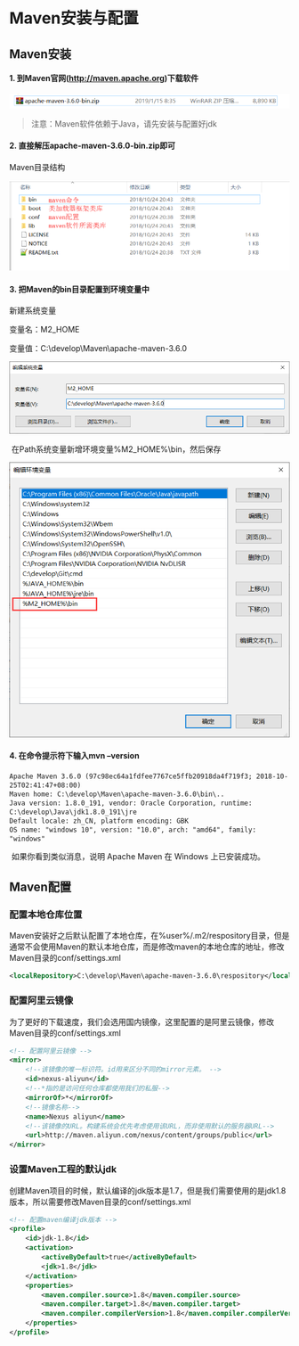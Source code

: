 # Maven安装与配置

## Maven安装

#### 1. 到Maven官网(http://maven.apache.org)下载软件


![Maven安装包](https://raw.githubusercontent.com/JourWon/image/master/Maven安装与配置/Maven安装包.png)

> 注意：Maven软件依赖于Java，请先安装与配置好jdk

#### 2. 直接解压apache-maven-3.6.0-bin.zip即可

   Maven目录结构

![Maven目录结构](https://raw.githubusercontent.com/JourWon/image/master/Maven安装与配置/Maven目录结构.png)

#### 3. 把Maven的bin目录配置到环境变量中

   新建系统变量

   变量名：M2_HOME

   变量值：C:\develop\Maven\apache-maven-3.6.0

![新建系统变量](https://raw.githubusercontent.com/JourWon/image/master/Maven安装与配置/新建系统变量.png)



​	在Path系统变量新增环境变量%M2_HOME%\bin，然后保存

![新建环境变量](https://raw.githubusercontent.com/JourWon/image/master/Maven安装与配置/新增环境变量.png)

#### 4. 在命令提示符下输入mvn –version 

```shell
Apache Maven 3.6.0 (97c98ec64a1fdfee7767ce5ffb20918da4f719f3; 2018-10-25T02:41:47+08:00)
Maven home: C:\develop\Maven\apache-maven-3.6.0\bin\..
Java version: 1.8.0_191, vendor: Oracle Corporation, runtime: C:\develop\Java\jdk1.8.0_191\jre
Default locale: zh_CN, platform encoding: GBK
OS name: "windows 10", version: "10.0", arch: "amd64", family: "windows"
```

​	 如果你看到类似消息，说明 Apache Maven 在 Windows 上已安装成功。



## Maven配置

### 配置本地仓库位置

Maven安装好之后默认配置了本地仓库，在%user%/.m2/respository目录，但是通常不会使用Maven的默认本地仓库，而是修改maven的本地仓库的地址，修改Maven目录的conf/settings.xml

```xml
<localRepository>C:\develop\Maven\apache-maven-3.6.0\respository</localRepository>
```



### 配置阿里云镜像

为了更好的下载速度，我们会选用国内镜像，这里配置的是阿里云镜像，修改Maven目录的conf/settings.xml

```xml
<!-- 配置阿里云镜像 -->
<mirror>
    <!--该镜像的唯一标识符。id用来区分不同的mirror元素。 -->
    <id>nexus-aliyun</id>
    <!--*指的是访问任何仓库都使用我们的私服-->
    <mirrorOf>*</mirrorOf>
    <!--镜像名称-->
    <name>Nexus aliyun</name>
    <!--该镜像的URL。构建系统会优先考虑使用该URL，而非使用默认的服务器URL-->
    <url>http://maven.aliyun.com/nexus/content/groups/public</url>
</mirror> 
```



### 设置Maven工程的默认jdk

创建Maven项目的时候，默认编译的jdk版本是1.7，但是我们需要使用的是jdk1.8版本，所以需要修改Maven目录的conf/settings.xml

```xml
<!-- 配置maven编译jdk版本 -->
<profile>    
    <id>jdk-1.8</id>    
    <activation>    
        <activeByDefault>true</activeByDefault>    
        <jdk>1.8</jdk>    
    </activation>    
    <properties>    
        <maven.compiler.source>1.8</maven.compiler.source>    
        <maven.compiler.target>1.8</maven.compiler.target>
        <maven.compiler.compilerVersion>1.8</maven.compiler.compilerVersion> 
    </properties>    
</profile>
```

